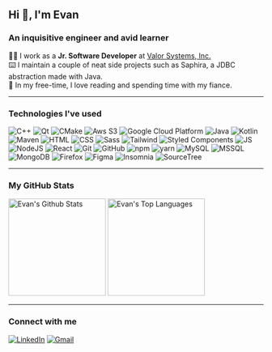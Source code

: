 <h2 align="left"> Hi 👋, I'm Evan  </h2>

<h3 align="left">An inquisitive engineer and avid learner</h3>

<p align="left">
  👨‍💻 I work as a <strong>Jr. Software Developer</strong> at <a href="http://valorsystems.com"> Valor Systems, Inc.</a>
  <br>
    ⌨️  I maintain a couple of neat side projects such as <a>Saphira</a>, a JDBC abstraction made with Java.
  <br>
  🔭 In my free-time, I love reading and spending time with my fiance.
</p>

<hr>

<h3>Technologies I've used</h3>
<p>
  <img alt="C++" src="https://img.shields.io/badge/-C++-00599C?style=flat-square&logo=C%2B%2B&logoColor=white" />
  <img alt="Qt" src="https://img.shields.io/badge/-Qt-41CD52?style=flat-square&logo=qt&logoColor=white" /> 
  <img alt="CMake" src="https://img.shields.io/badge/-CMake-064F8C?style=flat-square&logo=Cmake&logoColor=white" />
  <img alt="Aws S3" src="https://img.shields.io/badge/-Amazon%20S3-569A31?style=flat-square&logo=Amazon S3&logoColor=white" />
  <img alt="Google Cloud Platform" src="https://img.shields.io/badge/-Google_Cloud_Platform-1a73e8?style=flat-square&logo=google-cloud&logoColor=white" />
  <img alt="Java" src="https://img.shields.io/badge/-Java-00599C?style=flat-square&logo=BuyMeACoffee&logoColor=white" />
  <img alt="Kotlin" src="https://img.shields.io/badge/-Kotlin-7F52FF?style=flat-square&logo=kotlin&logoColor=white" />
  <img alt="Maven" src="https://img.shields.io/badge/-Apache%20Maven-C71A36?style=flat-square&logo=ApacheMaven&logoColor=white" />
  <img alt="HTML" src="https://img.shields.io/badge/-HTML5-E34F26?style=flat-square&logo=html5&logoColor=white" />
  <img alt="CSS" src="https://img.shields.io/badge/-CSS3-1572B6?style=flat-square&logo=css3&logoColor=white" />
  <img alt="Sass" src="https://img.shields.io/badge/-SASS-CC6699?style=flat-square&logo=sass&logoColor=white" />
  <img alt="Tailwind" src="https://img.shields.io/badge/-TailwindCSS-06B6D4?style=flat-square&logo=tailwindcss&logoColor=white" />
  <img alt="Styled Components" src="https://img.shields.io/badge/-Styled_Components-db7092?style=flat-square&logo=styled-components&logoColor=white" />
  <img alt="JS" src="https://img.shields.io/badge/-JS-F7DF1E?style=flat-square&logo=js&logoColor=white" />
  <img alt="NodeJS" src="https://img.shields.io/badge/-Node.JS-339933?style=flat-square&logo=Node.js&logoColor=white" />
  <img alt="React" src="https://img.shields.io/badge/-React-61DAFB?style=flat-square&logo=react&logoColor=white" />


  <img alt="Git" src="https://img.shields.io/badge/-Git-F05032?style=flat-square&logo=git&logoColor=white" />
  <img alt="GitHub" src="https://img.shields.io/badge/-GitHub-181717?style=flat-square&logo=github&logoColor=white" />

  <img alt="npm" src="https://img.shields.io/badge/-NPM-CB3837?style=flat-square&logo=npm&logoColor=white" />
  <img alt="yarn" src="https://img.shields.io/badge/-Yarn-2C8EBB?style=flat-square&logo=yarn&logoColor=white" />

  <img alt="MySQL" src="https://img.shields.io/badge/-MySQL-4479A1?style=flat-square&logo=mysql&logoColor=white" />
  <img alt="MSSQL" src="https://img.shields.io/badge/-Microsoft%20SQL%20Server-CC2927?style=flat-square&logo=MicrosoftSQLServer&logoColor=white" />
  <img alt="MongoDB" src="https://img.shields.io/badge/-MongoDB-13aa52?style=flat-square&logo=mongodb&logoColor=white" />

  <img alt="Firefox" src="https://img.shields.io/badge/-Firefox%20Developer%20Edition-FF7139?style=flat-square&logo=firefox&logoColor=white" />
  <img alt="Figma" src="https://img.shields.io/badge/-Figma-F24E1E?style=flat-square&logo=figma&logoColor=white" />
  <img alt="Insomnia" src="https://img.shields.io/badge/-Insomnia-4000BF?style=flat-square&logo=insomnia&logoColor=white" />
  <img alt="SourceTree" src="https://img.shields.io/badge/-SourceTree-0052CC?style=flat-square&logo=sourcetree&logoColor=white" />
</p>

<hr>

<h3 align="left"> My GitHub Stats </h2>
  <p align="left">
    <a href="https://github.com/anuraghazra/github-readme-stats"><img alt="Evan's Github Stats" src="https://denvercoder1-github-readme-stats.vercel.app/api?username=evancolewright&show_icons=true&count_private=true&theme=react&hide_border=true&bg_color=1F222E&title_color=F85D7F&icon_color=F8D866" height="192px"/></a>
  <a href="https://github.com/anuraghazra/github-readme-stats"><img alt="Evan's Top Languages" src="https://denvercoder1-github-readme-stats.vercel.app/api/top-langs/?username=evancolewright&langs_count=8&layout=compact&theme=react&hide_border=true&bg_color=1F222E&title_color=F85D7F&icon_color=F8D866" height="192px"/></a>
  </p>

  <hr/>

<h3>Connect with me</h3>

<p align="left">
  <a href="https://www.linkedin.com/in/evan-wright-6b6130194/"
    ><img
      alt="LinkedIn"
      title="LinkedIn"
      src="https://img.shields.io/badge/-LinkedIN-red?style=for-the-badge&logo=linkedin&logoColor=white&color=0A66C2"
  /></a>
  <a href="mailto:evanwright35@gmail.com" target="_blank"
    ><img
      alt="Gmail"
      title="GMail"
      src="https://img.shields.io/badge/-Email-1DA1F2?style=for-the-badge&logo=gmail&logoColor=white&color=EA4335"
  /></a>
</p>

